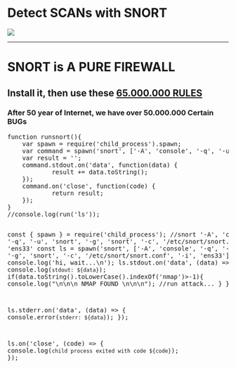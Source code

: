 <h1>Detect SCANs with SNORT</h1>
<img src="https://github.com/dewebdes/Iranian-Cyber-Army/blob/master/snort/nmap.jpeg" />
<hr>
<h1>SNORT is A PURE FIREWALL</h1>
<h2>Install it, then use these <a href="https://github.com/dewebdes/security/blob/master/emerging-all.rules.txt">65.000.000 RULES</a></h2>
<h3>After 50 year of Internet, we have over 50.000.000 Certain BUGs</h3>
<pre>
function runsnort(){
    var spawn = require('child_process').spawn;
    var command = spawn('snort', ['-A', 'console', '-q', '-u', 'snort', '-g', 'snort', '-c', '/etc/snort/snort.conf', '-i', 'ens33']);
    var result = '';
    command.stdout.on('data', function(data) {
            result += data.toString();
    });
    command.on('close', function(code) {
            return result;
    });
}
//console.log(run('ls'));



const { spawn } = require('child_process');
//snort '-A', 'console', '-q', '-u', 'snort', '-g', 'snort', '-c', '/etc/snort/snort.conf', '-i', 'ens33'
const ls = spawn('snort', ['-A', 'console', '-q', '-u', 'snort', '-g', 'snort', '-c', '/etc/snort/snort.conf', '-i', 'ens33']);
console.log('hi, wait...\n');
ls.stdout.on('data', (data) => {
  console.log(`stdout: ${data}`);
	if(data.toString().toLowerCase().indexOf('nmap')>-1){
		console.log("\n\n\n NMAP FOUND \n\n\n");
		//run attack...
	}
});

ls.stderr.on('data', (data) => {
  console.error(`stderr: ${data}`);
});

ls.on('close', (code) => {
  console.log(`child process exited with code ${code}`);
});

</pre>
